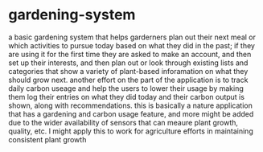# gardening-system
a basic gardening system that helps garderners plan out their next meal or which activities to pursue today based on what they did in the past; if they are using it for the first time they are asked to make an account, and then set up their interests, and then plan out or look through existing lists and categories that show a variety of plant-based inforamation on what they should grow next. another effort on the part of the application is to track daily carbon useage and help the users to lower their usage by making them log their entries on what they did today and their carbon output is shown, along with recommendations. this is basically a nature application that has a gardening and carbon usage feature, and more might be added due to the wider availability of sensors that can meaure plant growth, quality, etc. I might apply this to work for agriculture efforts in maintaining consistent plant growth 
